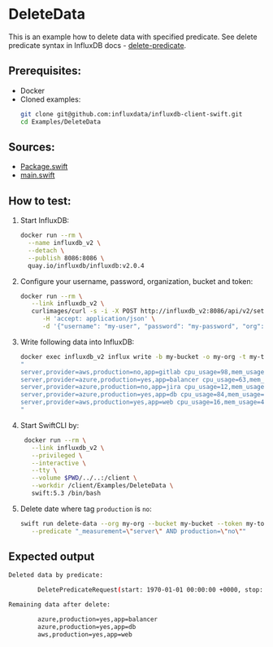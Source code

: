 # DeleteData

This is an example how to delete data with specified predicate. 
See delete predicate syntax in InfluxDB docs - [delete-predicate](https://docs.influxdata.com/influxdb/cloud/reference/syntax/delete-predicate/).

## Prerequisites:
- Docker
- Cloned examples:
   ```bash
   git clone git@github.com:influxdata/influxdb-client-swift.git
   cd Examples/DeleteData
   ```

## Sources:
- [Package.swift](/Examples/DeleteData/Package.swift)
- [main.swift](/Examples/DeleteData/Sources/DeleteData/main.swift)

## How to test:
1. Start InfluxDB:
    ```bash
    docker run --rm \
      --name influxdb_v2 \
      --detach \
      --publish 8086:8086 \
      quay.io/influxdb/influxdb:v2.0.4
    ```
1. Configure your username, password, organization, bucket and token:
   ```bash
   docker run --rm \
      --link influxdb_v2 \
      curlimages/curl -s -i -X POST http://influxdb_v2:8086/api/v2/setup \
         -H 'accept: application/json' \
         -d '{"username": "my-user", "password": "my-password", "org": "my-org", "bucket": "my-bucket", "token": "my-token"}'
   ```
1. Write following data into InfluxDB:
   ```bash
   docker exec influxdb_v2 influx write -b my-bucket -o my-org -t my-token \
   "
   server,provider=aws,production=no,app=gitlab cpu_usage=98,mem_usage=68
   server,provider=azure,production=yes,app=balancer cpu_usage=63,mem_usage=54
   server,provider=azure,production=no,app=jira cpu_usage=12,mem_usage=13
   server,provider=azure,production=yes,app=db cpu_usage=84,mem_usage=75
   server,provider=aws,production=yes,app=web cpu_usage=16,mem_usage=42
   "
   ```
1. Start SwiftCLI by:
   ```bash
    docker run --rm \
      --link influxdb_v2 \
      --privileged \
      --interactive \
      --tty \
      --volume $PWD/../..:/client \
      --workdir /client/Examples/DeleteData \
      swift:5.3 /bin/bash
   ```
1. Delete date where tag `production` is `no`:
   ```bash
   swift run delete-data --org my-org --bucket my-bucket --token my-token --url http://influxdb_v2:8086 \
      --predicate "_measurement=\"server\" AND production=\"no\""
   ```
   
## Expected output

```bash
Deleted data by predicate:

        DeletePredicateRequest(start: 1970-01-01 00:00:00 +0000, stop: 2021-01-07 09:03:24 +0000, predicate: Optional("_measurement=\"server\" AND production=\"no\""))

Remaining data after delete:

        azure,production=yes,app=balancer
        azure,production=yes,app=db
        aws,production=yes,app=web
```
